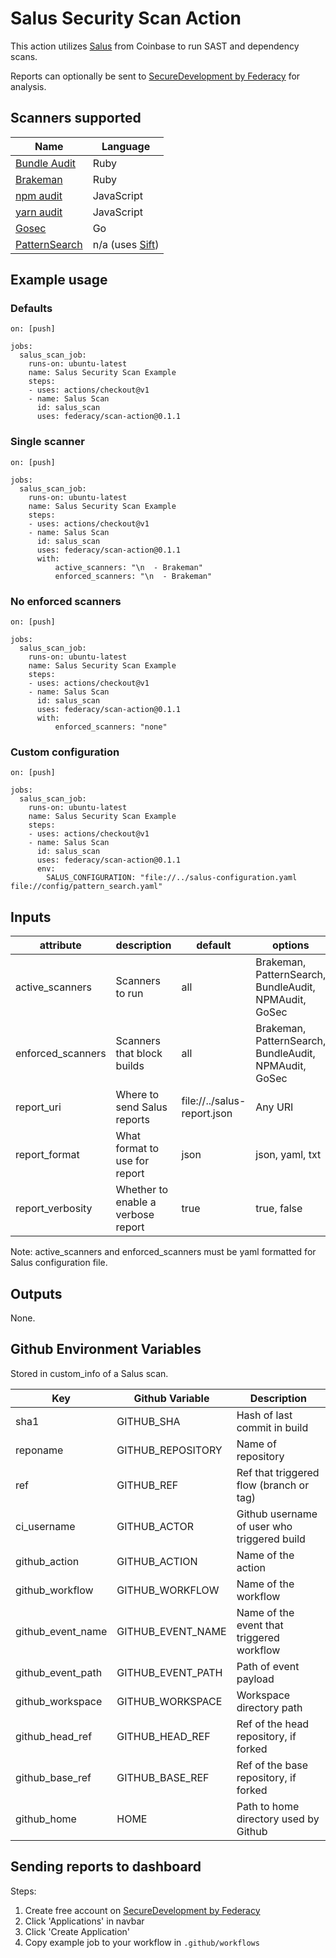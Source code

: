 # Salus Security Scan Action 

This action utilizes [Salus](https://github.com/coinbase/salus) from Coinbase to run SAST and dependency scans. 

Reports can optionally be sent to [SecureDevelopment by Federacy](https://www.securedevelopment.com) for analysis. 

## Scanners supported

| Name | Language | 
| ---- | -------- | 
| [Bundle Audit](https://github.com/rubysec/bundler-audit) | Ruby |
| [Brakeman](https://github.com/presidentbeef/brakeman) | Ruby | 
| [npm audit](https://docs.npmjs.com/cli/audit) | JavaScript |
| [yarn audit](https://yarnpkg.com/lang/en/docs/cli/audit/) | JavaScript |
| [Gosec](https://github.com/securego/gosec) | Go | 
| [PatternSearch](https://github.com/coinbase/salus/blob/master/docs/scanners/pattern_search.md) | n/a (uses [Sift](https://sift-tool.org/)) | 

## Example usage

### Defaults

```
on: [push]

jobs:
  salus_scan_job:
    runs-on: ubuntu-latest
    name: Salus Security Scan Example
    steps:
    - uses: actions/checkout@v1
    - name: Salus Scan
      id: salus_scan
      uses: federacy/scan-action@0.1.1
```

### Single scanner

```
on: [push]

jobs:
  salus_scan_job:
    runs-on: ubuntu-latest
    name: Salus Security Scan Example
    steps:
    - uses: actions/checkout@v1
    - name: Salus Scan
      id: salus_scan
      uses: federacy/scan-action@0.1.1
      with:
          active_scanners: "\n  - Brakeman"
          enforced_scanners: "\n  - Brakeman"
```

### No enforced scanners 

```
on: [push]

jobs:
  salus_scan_job:
    runs-on: ubuntu-latest
    name: Salus Security Scan Example
    steps:
    - uses: actions/checkout@v1
    - name: Salus Scan
      id: salus_scan
      uses: federacy/scan-action@0.1.1
      with:
          enforced_scanners: "none"
```

### Custom configuration

```
on: [push]

jobs:
  salus_scan_job:
    runs-on: ubuntu-latest
    name: Salus Security Scan Example
    steps:
    - uses: actions/checkout@v1
    - name: Salus Scan
      id: salus_scan
      uses: federacy/scan-action@0.1.1
      env:
        SALUS_CONFIGURATION: "file://../salus-configuration.yaml file://config/pattern_search.yaml"
```

## Inputs

| attribute | description | default | options |
| --------- | ----------- | ------- | ------- |
| active_scanners | Scanners to run | all | Brakeman, PatternSearch, BundleAudit, NPMAudit, GoSec |
| enforced_scanners | Scanners that block builds | all | Brakeman, PatternSearch, BundleAudit, NPMAudit, GoSec |
| report_uri | Where to send Salus reports | file://../salus-report.json | Any URI |
| report_format | What format to use for report | json | json, yaml, txt |
| report_verbosity | Whether to enable a verbose report | true | true, false |

Note: active_scanners and enforced_scanners must be yaml formatted for Salus configuration file.

## Outputs

None.

## Github Environment Variables

Stored in custom_info of a Salus scan.

| Key | Github Variable | Description |
| --- | ----------------- | ----------- |
| sha1    | GITHUB_SHA | Hash of last commit in build |
| reponame | GITHUB_REPOSITORY | Name of repository |
| ref | GITHUB_REF | Ref that triggered flow (branch or tag) |
| ci_username | GITHUB_ACTOR | Github username of user who triggered build |
| github_action | GITHUB_ACTION | Name of the action |
| github_workflow | GITHUB_WORKFLOW | Name of the workflow |
| github_event_name | GITHUB_EVENT_NAME | Name of the event that triggered workflow |
| github_event_path | GITHUB_EVENT_PATH | Path of event payload |
| github_workspace | GITHUB_WORKSPACE | Workspace directory path |
| github_head_ref | GITHUB_HEAD_REF | Ref of the head repository, if forked |
| github_base_ref | GITHUB_BASE_REF | Ref of the base repository, if forked |
| github_home | HOME | Path to home directory used by Github |

## Sending reports to dashboard

Steps:

1. Create free account on [SecureDevelopment by Federacy](https://www.securedevelopment.com)
2. Click 'Applications' in navbar
3. Click 'Create Application'
4. Copy example job to your workflow in `.github/workflows`

